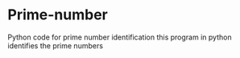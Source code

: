 # Prime-number
Python code for prime number identification
this program in python identifies the prime numbers
